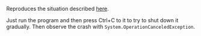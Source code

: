 Reproduces the situation described [here](https://github.com/dotnet/aspnetcore/issues/17221#issuecomment-555587359).

Just run the program and then press Ctrl+C to it to try to shut down it gradually. Then observe the crash with `System.OperationCanceledException`.
